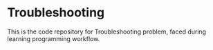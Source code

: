 # Troubleshooting

This is the code repository for Troubleshooting problem, faced during learning programming workflow.
